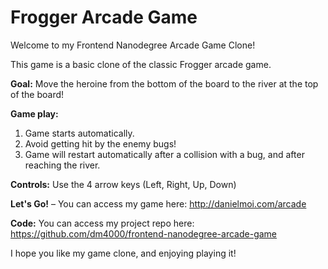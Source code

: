 Frogger Arcade Game
===============================

Welcome to my Frontend Nanodegree Arcade Game Clone!

This game is a basic clone of the classic Frogger arcade game.

**Goal:** Move the heroine from the bottom of the board to the river at the top of the board!

**Game play:**

1. Game starts automatically.
2. Avoid getting hit by the enemy bugs! 
3. Game will restart automatically after a collision with a bug, and after reaching the river.

**Controls:**
Use the 4 arrow keys (Left, Right, Up, Down)

**Let's Go!** – You can access my game here: http://danielmoi.com/arcade

**Code:** You can access my project repo here: https://github.com/dm4000/frontend-nanodegree-arcade-game

I hope you like my game clone, and enjoying playing it!